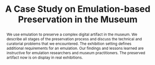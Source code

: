 ---
abstract: We use emulation to preserve a complex digital artifact in the museum. We
  describe all stages of the preservation process and discuss the technical and curatorial
  problems that we encountered. The exhibition setting defines additional requirements
  for an emulation. Our findings and lessons learned are instructive for emulation
  researchers and museum practitioners. The preserved artifact now is on display in
  real exhibitions.
creators:
- Padberg, Frank
- Häberle, Martin
- Irrgang, Daniel
- Tögel, Philipp
date: null
document_url: https://services.phaidra.univie.ac.at/api/object/o:502855/download
grand_parent: iPRES
institutions: []
keywords: []
landing_page_url: https://phaidra.univie.ac.at/o:502855
language: eng
layout: publication
license: CC BY-NC-SA 3.0 AT
notes_url: null
parent: iPRES 2016
publication_type: paper
size: 475172
slides_url: null
source_name: iPRES
stream_url: null
title: A Case Study on Emulation-based Preservation in the Museum
year: 2016
---